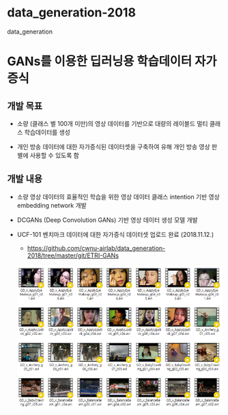 # data_generation-2018
data_generation

# GANs를 이용한 딥러닝용 학습데이터 자가 증식

## 개발 목표
- 소량 (클래스 별 100개 미만)의 영상 데이터를 기반으로 대량의 레이블드 멀티 클래스 학습데이터를 생성

- 개인 방송 데이터에 대한 자가증식된 데이터셋을 구축하여 유해 개인 방송 영상 판별에 사용할 수 있도록 함

## 개발 내용
- 소량 영상 데이터의 효율적인 학습을 위한 영상 데이터 클래스 intention 기반 영상 embedding network 개발

- DCGANs (Deep Convolution GANs) 기반 영상 데이터 생성 모델 개발

- UCF-101 벤치마크 데이터에 대한 자가증식 데이터셋 업로드 완료 (2018.11.12.)
  - https://github.com/cwnu-airlab/data_generation-2018/tree/master/git/ETRI-GANs
  
  ![dataset_thubnails](./git/ETRI-GANs/images/dataset_thubnails.PNG)
